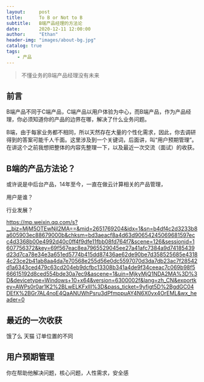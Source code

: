 ```yaml
---
layout:     post
title:      To B or Not to B
subtitle:   B端产品经理的方法论
date:       2020-12-11 12:00:00
author:     "Ethan"
header-img: "images/about-bg.jpg"
catalog: true
tags:
    - 产品
---
```


> 不懂业务的B端产品经理没有未来

## 前言

B端产品不同于C端产品，C端产品以用户体验为中心，而B端产品，作为产品经理，你必须知道你的产品的边界在哪，解决了什么业务问题。

B端，由于每家业务都不相同，所以天然存在大量的个性化需求，因此，你去调研得到的答案可能千人千面。这里涉及到一个关键词，后面讲，叫“用户预期管理”。在讲这个之前我想把整体的内容先整理一下，以及最近一次交流（面试）的收获。

## B端的产品方法论？

或许说是中后台产品，14年至今，一直在做云计算相关的产品管理，

用户是谁？

行业发展？

https://mp.weixin.qq.com/s?__biz=MjM5OTEwNjI2MA==&mid=2651769204&idx=1&sn=b4df4c2d3233b8a605903ec88679000b&chksm=bd3aeacf8a4d63d90654245069681597ecc4d3368b00e4992d40c0ff4f9dfe11fbb08fd764f7&scene=126&sessionid=1607756372&key=69f567eac8ea7965529045ee27a41afc7384a9d74185439d23d7ca78e34e3a651ed5774b415dd87436ae62de90be7d358525685e43184c23ce2b41ab8aa4da7e70568e255d56e0dc5597070d3da7db23ac7f28542d1a6343ced479c63cd204eb9dcfbc13308b341a4de9f34ceeac7c069b98f566615192d8ced554bde30a7ec9&ascene=1&uin=MjkyMjQ1NDA2MA%3D%3D&devicetype=Windows+10+x64&version=6300002f&lang=zh_CN&exportkey=AWPs0r0ar1K2%2BLwELKFxllI%3D&pass_ticket=9yfigt5D%2BgdGC04DEfX%2BGr7AL4noE4QaANUWhPsru3dPfmppuAY4N6X0vx4OrEML&wx_header=0

## 最近的一次收获

饿了么  天猫 订单位置的不同

## 用户预期管理

你在帮助他解决问题，核心问题，人性需求，安全感



